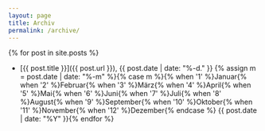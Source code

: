 ```yaml
---
layout: page
title: Archiv
permalink: /archive/
---
```



{% for post in site.posts %}
- [{{ post.title }}]({{ post.url }}), {{ post.date | date: "%-d." }} {% assign m = post.date | date: "%-m" %}{% case m %}{% when '1' %}Januar{% when '2' %}Februar{% when '3' %}März{% when '4' %}April{% when '5' %}Mai{% when '6' %}Juni{% when '7' %}Juli{% when '8' %}August{% when '9' %}September{% when '10' %}Oktober{% when '11' %}November{% when '12' %}Dezember{% endcase %} {{ post.date | date: "%Y" }}{% endfor %}
